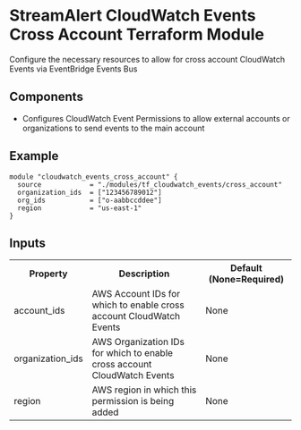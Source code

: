 # StreamAlert CloudWatch Events Cross Account Terraform Module
Configure the necessary resources to allow for cross account CloudWatch Events via EventBridge Events Bus

## Components
* Configures CloudWatch Event Permissions to allow external accounts or organizations to send events to the main account

## Example
```hcl
module "cloudwatch_events_cross_account" {
  source            = "./modules/tf_cloudwatch_events/cross_account"
  organization_ids  = ["123456789012"]
  org_ids           = ["o-aabbccddee"]
  region            = "us-east-1"
}
```

## Inputs
<table>
  <tr>
    <th>Property</th>
    <th>Description</th>
    <th>Default (None=Required)</th>
  </tr>
  <tr>
    <td>account_ids</td>
    <td>AWS Account IDs for which to enable cross account CloudWatch Events</td>
    <td>None</td>
  </tr>
  <tr>
    <td>organization_ids</td>
    <td>AWS Organization IDs for which to enable cross account CloudWatch Events</td>
    <td>None</td>
  </tr>
  <tr>
    <td>region</td>
    <td>AWS region in which this permission is being added</td>
    <td>None</td>
  </tr>
</table>
